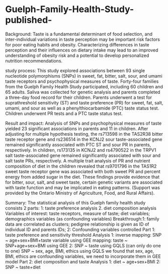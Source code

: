 # Guelph-Family-Health-Study-published-
Background:
Taste is a fundamental determinant of food selection, and inter-individual variations in taste perception may be important risk factors for poor eating habits and obesity. Characterizing differences in taste perception and their influences on dietary intake may lead to an improved understanding of obesity risk and a potential to develop personalized nutrition 
recommendations. 

study process:
This study explored associations between 93 single nucleotide polymorphisms (SNPs) in sweet, fat, bitter, salt, sour, and umami taste receptors and psychophysical measures of taste. Forty-four families from the Guelph Family Health Study participated, including 60 children and 65 adults. Saliva was collected for genetic analysis and parents completed a three-day food record for their children. Parents underwent a test for suprathreshold sensitivity (ST) and taste preference (PR) for sweet, fat, salt, umami, and sour as well as a phenylthiocarbamide (PTC) taste status test. Children underwent PR tests and a PTC taste status test.

Result and impact:
Analysis of SNPs and psychophysical measures of taste yielded 23 significant associations in parents and 11 in children. After adjusting for multiple hypothesis testing, the rs713598 in the TAS2R38 bitter taste receptor gene and rs236514 in the KCNJ2 sour taste-associated gene remained significantly associated with PTC ST and sour PR in parents, respectively. In children, rs173135 in KCNJ2 and rs4790522 in the TRPV1 salt taste-associated gene remained significantly associated with sour and salt taste PRs, respectively. A multiple trait analysis of PR and nutrient composition of diet in the children revealed that rs9701796 in the TAS1R2 sweet taste receptor gene was associated with both sweet PR and percent energy from added sugar in the diet. These findings provide evidence that for bitter, sour, salt, and sweet taste, certain genetic variants are associated with taste function and may be implicated in eating patterns. (Support was provided by the Ontario Ministry of Agriculture, Food, and Rural Affairs).

Summary:
The statistical analysis of this Guelph family health study consists 2 parts: 1: taste preference analysis 2. diet composition analysis
Variables of interest: taste receptors, measure of taste; diet variables; demographics variables (as confounding variables) 
Breakthrough:1: family data are correlated as clusters; pedigree relationship is given as ID of individual ID and parents IDs;
             2: Confounding variables controlled
Part 1: taste preference and sensitivity threshold
Analysis 1: inverse mapping: SNP ~ age+sex+BMI+taste variable  using GEE
             mapping: taste ~ SNP+age+sex+BMI    using GEE
         2: SNP ~ taste using GQLS (can only do one to one)
            SNP ~ sex, age, BMI, ethics using GQLS
         we found that sex, age, BMI, ethics are confounding variables, we need to incorporate them in GEE model
Part 2: diet composition and taste
Analysis 1: diet ~ age+sex+BMI
         2: SNP ~ taste+diet
      

            
          
            
